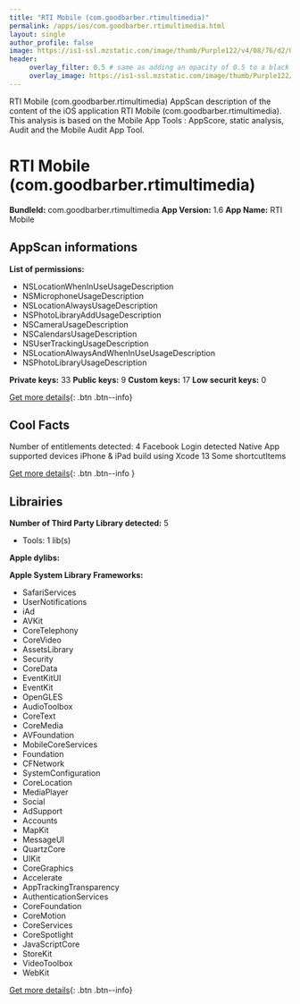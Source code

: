 ```yaml
---
title: "RTI Mobile (com.goodbarber.rtimultimedia)"
permalink: /apps/ios/com.goodbarber.rtimultimedia.html
layout: single
author_profile: false
image: https://is1-ssl.mzstatic.com/image/thumb/Purple122/v4/08/76/d2/0876d257-bc3f-fcc2-5e01-f461ef8ee20e/AppIcon-1x_U007emarketing-0-7-0-85-220.png/512x512bb.jpg
header: 
     overlay_filter: 0.5 # same as adding an opacity of 0.5 to a black background
     overlay_image: https://is1-ssl.mzstatic.com/image/thumb/Purple122/v4/08/76/d2/0876d257-bc3f-fcc2-5e01-f461ef8ee20e/AppIcon-1x_U007emarketing-0-7-0-85-220.png/512x512bb.jpg
---
```

RTI Mobile (com.goodbarber.rtimultimedia) AppScan description of the content of the iOS application RTI Mobile (com.goodbarber.rtimultimedia). This analysis is based on the Mobile App Tools : AppScore, static analysis, Audit and the Mobile Audit App Tool.

# RTI Mobile (com.goodbarber.rtimultimedia)

**BundleId:** com.goodbarber.rtimultimedia
**App Version:** 1.6
**App Name:** RTI Mobile


## AppScan informations 

**List of permissions:** 
- NSLocationWhenInUseUsageDescription
- NSMicrophoneUsageDescription
- NSLocationAlwaysUsageDescription
- NSPhotoLibraryAddUsageDescription
- NSCameraUsageDescription
- NSCalendarsUsageDescription
- NSUserTrackingUsageDescription
- NSLocationAlwaysAndWhenInUseUsageDescription
- NSPhotoLibraryUsageDescription
  
  
**Private keys:** 33
**Public keys:** 9
**Custom keys:** 17
**Low securit keys:** 0
  
[Get more details](/pricing.html){: .btn .btn--info}

## Cool Facts

Number of entitlements detected: 4
Facebook Login detected
Native App
supported devices iPhone & iPad
build using Xcode 13
Some shortcutItems 
  
[Get more details](/pricing.html){: .btn .btn--info }

## Librairies 
**Number of Third Party Library detected:** 5
- Tools: 1 lib(s)


**Apple dylibs:**


**Apple System Library Frameworks:**
- SafariServices
- UserNotifications
- iAd
- AVKit
- CoreTelephony
- CoreVideo
- AssetsLibrary
- Security
- CoreData
- EventKitUI
- EventKit
- OpenGLES
- AudioToolbox
- CoreText
- CoreMedia
- AVFoundation
- MobileCoreServices
- Foundation
- CFNetwork
- SystemConfiguration
- CoreLocation
- MediaPlayer
- Social
- AdSupport
- Accounts
- MapKit
- MessageUI
- QuartzCore
- UIKit
- CoreGraphics
- Accelerate
- AppTrackingTransparency
- AuthenticationServices
- CoreFoundation
- CoreMotion
- CoreServices
- CoreSpotlight
- JavaScriptCore
- StoreKit
- VideoToolbox
- WebKit


  
[Get more details](/pricing.html){: .btn .btn--info}

